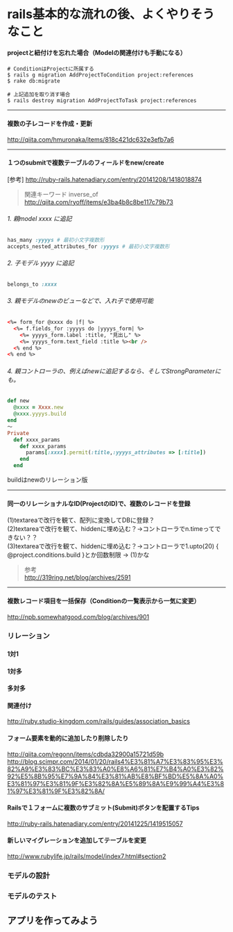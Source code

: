 
# rails基本的な流れの後、よくやりそうなこと

#### projectと紐付けを忘れた場合（Modelの関連付けも手動になる）
```
# ConditionはProjectに所属する
$ rails g migration AddProjectToCondition project:references
$ rake db:migrate
```

```
# 上記追加を取り消す場合
$ rails destroy migration AddProjectToTask project:references
```



- - -

#### 複数の子レコードを作成・更新
http://qiita.com/hmuronaka/items/818c421dc632e3efb7a6



- - -

<a id="anc_1submit_for_many_tables"></a>
#### １つのsubmitで複数テーブルのフィールドをnew/create
[参考] http://ruby-rails.hatenadiary.com/entry/20141208/1418018874  
> 関連キーワード inverse_of  
http://qiita.com/ryoff/items/e3ba4b8c8be117c79b73  

###### 1. 親model xxxx に追記
```Ruby
has_many :yyyys # 最初小文字複数形
accepts_nested_attributes_for :yyyys # 最初小文字複数形
```

###### 2. 子モデル yyyy に追記
```Ruby
belongs_to :xxxx
```

###### 3. 親モデルのnewのビューなどで、入れ子で使用可能
```Html
<%= form_for @xxxx do |f| %>
  <%= f.fields_for :yyyys do |yyyys_form| %>
    <%= yyyys_form.label :title, "見出し" %>
    <%= yyyys_form.text_field :title %><br />
  <% end %>
<% end %>
```

###### 4. 親コントローラの、例えばnewに追記するなら、そしてStrongParameterにも。
```Ruby
def new
  @xxxx = Xxxx.new
  @xxxx.yyyys.build
end
〜
Private
  def xxxx_params
    def xxxx_params
      params[:xxxx].permit(:title,:yyyys_attributes => [:title])
    end
  end
```
buildはnewのリレーション版


- - -

#### 同一のリレーショナルなID(ProjectのID)で、複数のレコードを登録  
(1)textareaで改行を観て、配列に変換してDBに登録？  
(2)textareaで改行を観て、hiddenに埋め込む？→コントローラでn.timeってできない？？  
(3)textareaで改行を観て、hiddenに埋め込む？→コントローラで1.upto(20) { @project.conditions.build }とか回数制限
→ (1)かな
> 参考  
http://319ring.net/blog/archives/2591  


- - - 
#### 複数レコード項目を一括保存（Conditionの一覧表示から一気に変更）  
http://npb.somewhatgood.com/blog/archives/901  


### リレーション
#### 1対1
#### 1対多
#### 多対多

#### 関連付け
http://ruby.studio-kingdom.com/rails/guides/association_basics  

#### フォーム要素を動的に追加したり削除したり
http://qiita.com/regonn/items/cdbda32900a15721d59b  
http://blog.scimpr.com/2014/01/20/rails4%E3%81%A7%E3%83%95%E3%82%A9%E3%83%BC%E3%83%A0%E8%A6%81%E7%B4%A0%E3%82%92%E5%8B%95%E7%9A%84%E3%81%AB%E8%BF%BD%E5%8A%A0%E3%81%97%E3%81%9F%E3%82%8A%E5%89%8A%E9%99%A4%E3%81%97%E3%81%9F%E3%82%8A/  

#### Railsで１フォームに複数のサブミット(Submit)ボタンを配置するTips
http://ruby-rails.hatenadiary.com/entry/20141225/1419515057  

#### 新しいマイグレーションを追加してテーブルを変更
http://www.rubylife.jp/rails/model/index7.html#section2



### モデルの設計
### モデルのテスト
## アプリを作ってみよう

